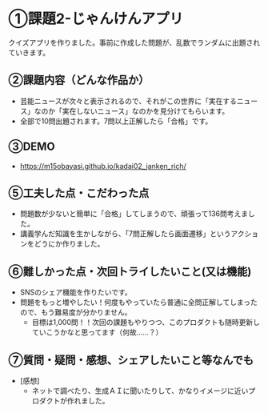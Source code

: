 # ①課題2-じゃんけんアプリ
クイズアプリを作りました。事前に作成した問題が、乱数でランダムに出題されていきます。

## ②課題内容（どんな作品か）
- 芸能ニュースが次々と表示されるので、それがこの世界に「実在するニュース」なのか「実在しないニュース」なのかを見分けてもらいます。
- 全部で10問出題されます。7問以上正解したら「合格」です。

## ③DEMO
- https://m15obayasi.github.io/kadai02_janken_rich/

## ⑤工夫した点・こだわった点

- 問題数が少ないと簡単に「合格」してしまうので、頑張って136問考えました。
- 講義学んだ知識を生かしながら、「7問正解したら画面遷移」というアクションをどうにか作りました。

## ⑥難しかった点・次回トライしたいこと(又は機能)

- SNSのシェア機能を作りたいです。
- 問題をもっと増やしたい！何度もやっていたら普通に全問正解してしまったので、もう難易度が分かりません。
  - 目標は1,000問！！次回の課題もやりつつ、このプロダクトも随時更新していこうかなと思ってます（何故……？）

## ⑦質問・疑問・感想、シェアしたいこと等なんでも

- [感想]
  - ネットで調べたり、生成ＡＩに聞いたりして、かなりイメージに近いプロダクトが作れました。
